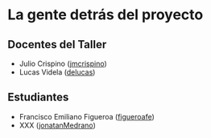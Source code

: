# La gente detrás del proyecto

## Docentes del Taller

* Julio Crispino ([jmcrispino](https://github.com/jmcrispino))
* Lucas Videla ([delucas](https://github.com/delucas))

## Estudiantes

* Francisco Emiliano Figueroa ([figueroafe](https://github.com/figueroafe))
* XXX ([jonatanMedrano](https://github.com/jonatanMedrano))
